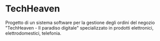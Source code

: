 # TechHeaven
Progetto di un sistema software per la gestione degli ordini del negozio "TechHeaven - Il paradiso digitale" specializzato in prodotti elettronici, elettrodomestici, telefonia.
